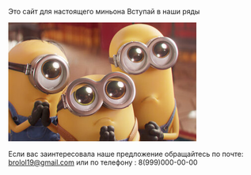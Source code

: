 Это сайт для настоящего миньона
Вступай в наши ряды



![](https://github.com/UglyGodddd/Minions/blob/main/image.png)

Если вас заинтересовала наше предложение обращайтесь 
по почте: brolol19@gmail.com
или по телефону : 8(999)000-00-00
